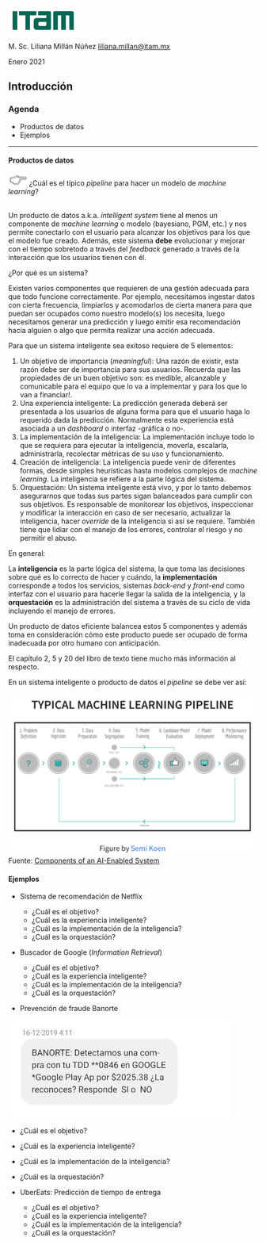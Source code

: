![](./images/itam_logo.png)

M. Sc. Liliana Millán Núñez liliana.millan@itam.mx

Enero 2021


## Introducción

### Agenda

+ Productos de datos
+ Ejemplos
 ***

#### Productos de datos

![](./images/pointer.png) ¿Cuál es el típico *pipeline* para hacer un modelo de *machine learning*?
<br>
<br>

Un producto de datos a.k.a. *intelligent system* tiene al menos un componente de *machine learning* o modelo (bayesiano, PGM, etc.) y nos permite conectarlo con el usuario para alcanzar los objetivos para los que el modelo fue creado. Además, este  sistema **debe** evolucionar y mejorar con el tiempo sobretodo a través del *feedback* generado a través de la interacción que los usuarios tienen con él.


¿Por qué es un sistema?

Existen varios componentes que requieren de una gestión adecuada para que todo funcione correctamente. Por ejemplo, necesitamos ingestar datos con cierta frecuencia, limpiarlos y acomodarlos de cierta manera para que puedan ser ocupados como nuestro modelo(s) los necesita, luego necesitamos generar una predicción y luego emitir esa recomendación hacia alguien o algo que permita realizar una acción adecuada.


Para que un sistema inteligente sea exitoso requiere de 5 elementos:

1. Un objetivo de importancia (*meaningful*): Una razón de existir, esta razón debe ser de importancia para sus usuarios. Recuerda que las propiedades de un buen objetivo son: es medible, alcanzable y comunicable para el equipo que lo va a implementar y para los que lo van a financiar!.
2. Una experiencia inteligente: La predicción generada deberá ser presentada a los usuarios de alguna forma para que el usuario haga lo requerido dada la predicción. Normalmente esta experiencia está asociada a un *dashboard* o interfaz -gráfica o no-.
3. La implementación de la inteligencia: La implementación incluye todo lo que se requiera para ejecutar la inteligencia, moverla, escalarla, administrarla, recolectar métricas de su uso y funcionamiento.
4. Creación de inteligencia: La inteligencia puede venir de diferentes formas, desde simples heurísticas hasta modelos complejos de *machine learning*. La inteligencia se refiere a la parte lógica del sistema.  
5. Orquestación: Un sistema inteligente está vivo, y por lo tanto debemos asegurarnos que todas sus partes sigan balanceados para cumplir con sus objetivos. Es responsable de monitorear los objetivos, inspeccionar y modificar la interacción en caso de ser necesario, actualizar la inteligencia, hacer *override* de la inteligencia si así se requiere. También tiene que lidiar con el manejo de los errores, controlar el riesgo y no permitir el abuso.

En general:

La **inteligencia** es la parte lógica del sistema, la que toma las decisiones sobre qué es lo correcto de hacer y cuándo, la **implementación** corresponde a todos los servicios, sistemas *back-end* y *front-end* como interfaz con el usuario para hacerle llegar la salida de la inteligencia, y la **orquestación** es la administración del sistema a través de su ciclo de vida incluyendo el manejo de errores.

Un producto de datos eficiente balancea estos 5 componentes y además toma en consideración cómo este producto puede ser ocupado de forma inadecuada por otro humano con anticipación.

El capítulo 2, 5 y 20 del libro de texto tiene mucho más información al respecto.

En un sistema inteligente o producto de datos el *pipeline* se debe ver así:

![](./images/ml_pipeline_2.png)
<br>
Fuente: [Components of an AI-Enabled System](https://ckaestne.github.io/seai/slides/02_components/components.html#/4/4)

#### Ejemplos

+ Sistema de recomendación de Netflix
  + ¿Cuál es el objetivo?
  + ¿Cuál es la experiencia inteligente?
  + ¿Cuál es la implementación de la inteligencia?
  + ¿Cuál es la orquestación?

+ Buscador de Google (*Information Retrieval*)
  + ¿Cuál es el objetivo?
  + ¿Cuál es la experiencia inteligente?
  + ¿Cuál es la implementación de la inteligencia?
  + ¿Cuál es la orquestación?

+ Prevención de fraude Banorte

![](./images/banorte.jpg)
<br>

+ ¿Cuál es el objetivo?
+ ¿Cuál es la experiencia inteligente?
+ ¿Cuál es la implementación de la inteligencia?
+ ¿Cuál es la orquestación?

+ UberEats: Predicción de tiempo de entrega
  + ¿Cuál es el objetivo?
  + ¿Cuál es la experiencia inteligente?
  + ¿Cuál es la implementación de la inteligencia?
  + ¿Cuál es la orquestación?

